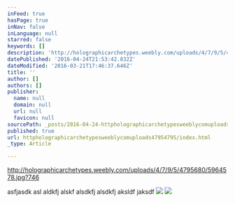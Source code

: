 ```yaml
---
inFeed: true
hasPage: true
inNav: false
inLanguage: null
starred: false
keywords: []
description: 'http://holographicarchetypes.weebly.com/uploads/4/7/9/5/4795680/5964578.jpg?746'
datePublished: '2016-04-24T21:53:42.832Z'
dateModified: '2016-03-21T17:46:37.646Z'
title: ''
author: []
authors: []
publisher:
  name: null
  domain: null
  url: null
  favicon: null
sourcePath: _posts/2016-04-24-httpholographicarchetypesweeblycomuploads47954795.md
published: true
url: httpholographicarchetypesweeblycomuploads47954795/index.html
_type: Article

---
```

http://holographicarchetypes.weebly.com/uploads/4/7/9/5/4795680/5964578.jpg?746

asfjasdk asl aldkfj alskf alsdkfj alsdkfj aksldf jaksdf
![](https://the-grid-user-content.s3-us-west-2.amazonaws.com/eb75df9b-9fbc-45a9-87f2-7b331129783a.jpg)
![](https://the-grid-user-content.s3-us-west-2.amazonaws.com/d1756340-3cd2-46fc-a29f-f54488b8924a.jpg)